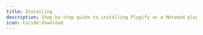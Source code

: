 ```yaml
---
title: Installing
description: Step-by-step guide to installing Plugify as a Metamod plugin for Source 2 dedicated servers.
icon: lucide:download
---
```

